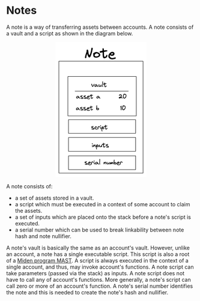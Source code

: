 # Notes
A note is a way of transferring assets between accounts. A note consists of a vault and a script as shown in the diagram below.

<p align="center">
    <img src="../diagrams/architecture/note/Note.png">
</p>

A note consists of:
* a set of assets stored in a vault.
* a script which must be executed in a context of some account to claim the assets.
* a set of inputs which are placed onto the stack before a note's script is executed.
* a serial number which can be used to break linkability between note hash and note nullifier.

A note's vault is basically the same as an account's vault. However, unlike an account, a note has a single executable script. This script is also a root of a [Miden program MAST](https://0xpolygonmiden.github.io/miden-vm/user_docs/assembly/main.html). A script is always executed in the context of a single account, and thus, may invoke account's functions. A note script can take parameters (passed via the stack) as inputs. A note script does not have to call any of account's functions. More generally, a note's script can call zero or more of an account's function. A note's serial number identifies the note and this is needed to create the note's hash and nullifier. 
